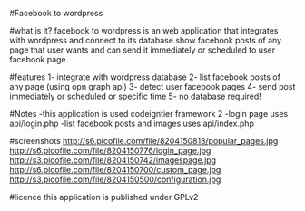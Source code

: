 #Facebook to wordpress

#what is it?
facebook to wordpress is an web application that integrates with wordpress and connect to its database.show facebook posts of any page that user wants and can send it immediately or scheduled to user facebook page.

#features
1- integrate with wordpress database
2- list facebook posts of any page (using opn graph api)
3- detect user facebook pages
4- send post immediately or scheduled or specific time
5- no database required!

#Notes
-this application is used codeigntier framework 2
-login page uses api/login.php 
-list facebook posts and images uses api/index.php

#screenshots
http://s6.picofile.com/file/8204150818/popular_pages.jpg
http://s6.picofile.com/file/8204150776/login_page.jpg
http://s3.picofile.com/file/8204150742/imagespage.jpg
http://s6.picofile.com/file/8204150700/custom_page.jpg
http://s3.picofile.com/file/8204150500/configuration.jpg

#licence
this application is published under GPLv2
